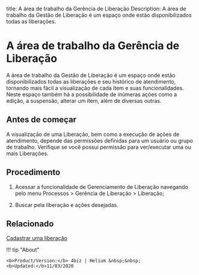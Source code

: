 title:  A área de trabalho da Gerência de Liberação 
Description: A área de trabalho da Gestão de Liberação é um espaço onde estão disponibilizados todas as liberações.
# A área de trabalho da Gerência de Liberação

A área de trabalho da Gestão de Liberação é um espaço onde estão disponibilizados todas as liberações e seu histórico de atendimento, tornando mais fácil a visualização de cada item e suas funcionalidades. Neste espaço também há a possibilidade de inúmeras ações como a edição, a suspensão, alterar um item, além de diversas outras.

Antes de começar
--------------------

A visualização de uma Liberação, bem como a execução de ações de
atendimento, depende das permissões definidas para um usuário ou grupo de
trabalho. Verifique se você possui permissão para ver/executar uma ou mais
Liberações.

Procedimento
----------------

1.  Acessar a funcionalidade de Gerenciamento de Liberação navegando pelo menu
    Processos \> Gerência de Liberação \> Liberação;

2.  Buscar pela liberação e ações desejadas.

Relacionado
---------------

[Cadastrar uma liberação](/pt-br/4biz-helium/processes/release/use/register-release-request.html)

<!-- <i class='fa fa-youtube-play  fa-2x' style='color:#97ce17;vertical-align: middle;'> </i> [Video Library](https://www.youtube.com/playlist?list=PLB5qK2uzf2RPc9F3kW8T8Mw2rtMylBEWC)'
-->
!!! tip "About"

    <b>Product/Version:</b> 4biz | Helium &nbsp;&nbsp;
    <b>Updated:</b>11/03/2020
